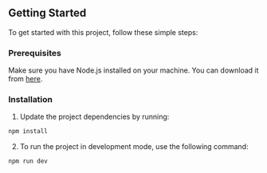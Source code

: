 ## Getting Started

To get started with this project, follow these simple steps:

### Prerequisites

Make sure you have Node.js installed on your machine. You can download it from [here](https://nodejs.org/).

### Installation

1. Update the project dependencies by running:

```bash
npm install
```

2. To run the project in development mode, use the following command:

```bash
npm run dev
```
